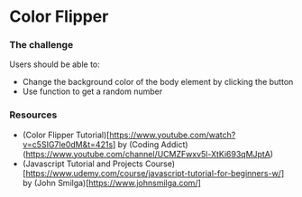 # Color Flipper



### The challenge

Users should be able to:

- Change the background color of the body element by clicking the button
- Use function to get a random number

### Resources

- (Color Flipper Tutorial)[https://www.youtube.com/watch?v=c5SIG7Ie0dM&t=421s] by (Coding Addict)(https://www.youtube.com/channel/UCMZFwxv5l-XtKi693qMJptA)
- (Javascript Tutorial and Projects Course)[https://www.udemy.com/course/javascript-tutorial-for-beginners-w/] by (John Smilga)[https://www.johnsmilga.com/]
